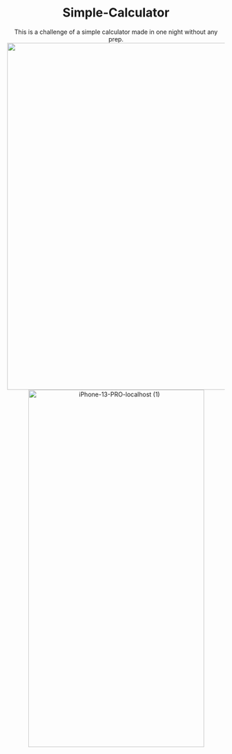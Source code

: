 <h1 align="center">Simple-Calculator</h1>
<p align="center">
This is a challenge of a simple calculator made in one night without any prep.
<img width="1400" height="804" alt="Macbook-Air-localhost (1)" src="https://github.com/user-attachments/assets/8a84cc1f-7342-48e4-bb35-9077ef5240ab" />
<img width="407" height="828" alt="iPhone-13-PRO-localhost (1)" src="https://github.com/user-attachments/assets/49f5c9a3-0e33-4260-bb09-0bdf62c185ee" />
</p>
